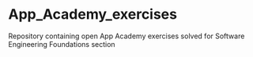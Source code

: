 # App_Academy_exercises
Repository containing open App Academy exercises solved for Software Engineering Foundations section
